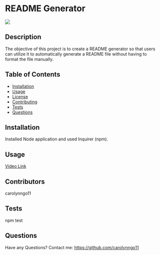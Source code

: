 # README Generator

![](https://img.shields.io/badge/License-MIT-success)

## Description
The objective of this project is to create a README generator so that users can utilize it to automatically generate a README file without having to format the file manually.

## Table of Contents
      
- [Installation](#installation)
- [Usage](#usage)
- [License](#license)
- [Contributing](#contributing)
- [Tests](#tests)
- [Questions](#questions)
      
## Installation
Installed Node application and used Inquirer (npm).

## Usage
[Video Link](https://drive.google.com/file/d/1O7Wmp8obrZtjiFkQF2GjHuDAtRd159H0/view)

## Contributors
carolynngo11

## Tests
npm test

## Questions
Have any Questions? Contact me: https://github.com/carolynngo11
